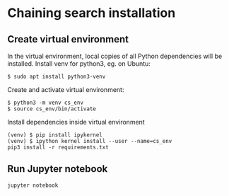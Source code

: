 # Chaining search installation
## Create virtual environment
In the virtual environment, local copies of all Python dependencies will be installed. 
Install venv for python3, eg. on Ubuntu:
```
$ sudo apt install python3-venv
```

Create and activate virtual environment:
```
$ python3 -m venv cs_env
$ source cs_env/bin/activate
```

Install dependencies inside virtual environment
```
(venv) $ pip install ipykernel
(venv) $ ipython kernel install --user --name=cs_env
pip3 install -r requirements.txt
```

## Run Jupyter notebook
```
jupyter notebook
```

